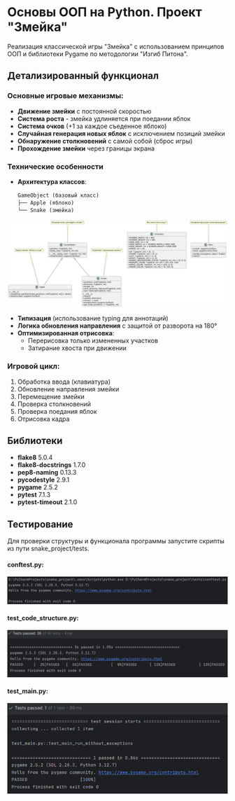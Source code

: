 # Основы ООП на Python. Проект "Змейка"

Реализация классической игры "Змейка" с использованием принципов ООП и библиотеки Pygame по методологии "Изгиб Питона".

## Детализированный функционал

### Основные игровые механизмы:
- **Движение змейки** с постоянной скоростью
- **Система роста** - змейка удлиняется при поедании яблок
- **Система очков** (+1 за каждое съеденное яблоко)
- **Случайная генерация новых яблок** с исключением позиций змейки
- **Обнаружение столкновений** с самой собой (сброс игры)
- **Прохождение змейки** через границы экрана

### Технические особенности
- **Архитектура классов**:
  ```python
  GameObject (базовый класс)
  ├── Apple (яблоко)
  └── Snake (змейка)
  ```

![UML](snake_project/snake_UML.png)
  
- **Типизация** (использование typing для аннотаций)
- **Логика обновления направления** с защитой от разворота на 180°
- **Оптимизированная отрисовка**:
  - Перерисовка только измененных участков
  - Затирание хвоста при движении

### Игровой цикл:
1. Обработка ввода (клавиатура)
2. Обновление направления змейки
3. Перемещение змейки
4. Проверка столкновений
5. Проверка поедания яблок
6. Отрисовка кадра

## Библиотеки

- **flake8** 5.0.4
- **flake8-docstrings** 1.7.0
- **pep8-naming** 0.13.3
- **pycodestyle** 2.9.1
- **pygame** 2.5.2
- **pytest** 7.1.3
- **pytest-timeout** 2.1.0

## Тестирование

Для проверки структуры и функционала программы запустите скрипты из пути snake_project/tests.

#### conftest.py:
![test](snake_project/tests_img/conftest.png)

#### test_code_structure.py:
![test](snake_project/tests_img/test_code_structure.png)

#### test_main.py:
![test](snake_project/tests_img/test_main.png)
